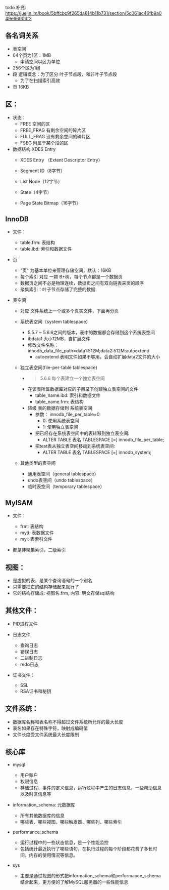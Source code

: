 todo 补充: https://juejin.im/book/5bffcbc9f265da614b11b731/section/5c061ac46fb9a049e66003f2

## 各名词关系
- 表空间
- 64个页为1区：1MB
  - 申请空间以区为单位
- 256个区为1组
- 段 逻辑概念：为了区分 叶子节点段，和非叶子节点段
  - 为了在扫描索引高效
- 页 16KB

## 区：
- 状态：
  - FREE	空闲的区
  - FREE_FRAG	有剩余空间的碎片区
  - FULL_FRAG	没有剩余空间的碎片区
  - FSEG	附属于某个段的区
- 数据结构 XDES Entry
  - XDES Entry （Extent Descriptor Entry）

  - Segment ID（8字节）
  - List Node（12字节）
  - State（4字节）
  - Page State Bitmap（16字节）


## InnoDB
- 文件：
  - table.frm: 表结构
  - table.ibd: 索引和数据文件

- 页
  - "页" 为基本单位来管理存储空间，默认：16KB
  - 每个索引 对应 一颗 B+树，每个节点都是一个数据页
  - 数据页之间不必是物理连续，数据页之间有双向链表来页的顺序
  - 聚集索引：叶子节点存储了完整的数据

- 表空间
  - 对应 文件系统上一个或多个真实文件，下面再分页

  - 系统表空间（system tablespace）
    - 5.5.7 ~ 5.6.6之间的版本，表中的数据都会存储到这个系统表空间
    - ibdata1 大小12MB，自扩展文件
    - 修改文件名称：innodb_data_file_path=data1:512M;data2:512M:autoextend
      - autoextend 表明文件如果不够用，会自动扩展data2文件的大小

  - 独立表空间(file-per-table tablespace)
    - > 5.6.6 每个表建立一个独立表空间
    - 在该表所属数据库对应的子目录下创建独立表空间的文件
      - table_name.ibd: 索引和数据文件
      - table_name.frm: 表结构
    - 降级 表的数据存储到 系统表空间
      - 参数： innodb_file_per_table=0
        - 0: 使用系统表空间
        - 1: 使用独立表空间
      - 把已经存在系统表空间中的表转移到独立表空间:
        - ALTER TABLE 表名 TABLESPACE [=] innodb_file_per_table;
      - 把test表从独立表空间移动到系统表空间:
        - ALTER TABLE 表名 TABLESPACE [=] innodb_system;

  - 其他类型的表空间
    - 通用表空间（general tablespace）
    - undo表空间（undo tablespace）
    - 临时表空间（temporary tablespace）

## MyISAM
- 文件：
  - frm: 表结构
  - myd: 表数据文件
  - myi: 表索引文件

- 都是非聚集索引，二级索引

## 视图：
- 是虚拟的表，是某个查询语句的一个别名
- 只需要把它的结构存储起来就行了
- 它的结构存储成: 视图名.frm, 内容: 明文存储sql结构

## 其他文件：
- PID进程文件

- 日志文件
  - 查询日志
  - 错误日志
  - 二进制日志
  - redo日志

- 证书文件：
  - SSL
  - RSA证书和秘钥

## 文件系统：
- 数据库名称和表名称不得超过文件系统所允许的最大长度
- 表名如果存在特殊字符，映射成编码值
- 文件长度受文件系统最大长度限制


## 核心库
- mysql
  - 用户账户
  - 权限信息
  - 存储过程、事件的定义信息，运行过程中产生的日志信息，一些帮助信息以及时区信息等

- information_schema: 元数据库
  - 所有其他数据库的信息
  - 哪些表、哪些视图、哪些触发器、哪些列、哪些索引

- performance_schema
  - 运行过程中的一些状态信息，是一个性能监控
  - 包括统计最近执行了哪些语句，在执行过程的每个阶段都花费了多长时间，内存的使用情况等信息。

- sys
  - 主要是通过视图的形式把information_schema和performance_schema结合起来，更方便的了解MySQL服务器的一些性能信息
